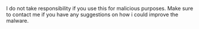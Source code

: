 I do not take responsibility if you use this for malicious purposes.
Make sure to contact me if you have any suggestions on how i could improve the malware.
